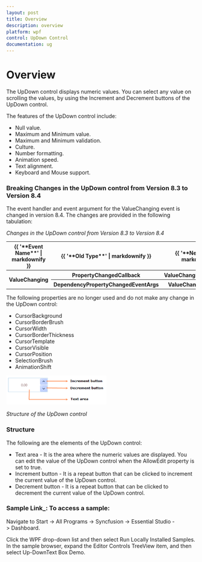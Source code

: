 ```yaml
---
layout: post
title: Overview
description: overview
platform: wpf
control: UpDown Control
documentation: ug
---
```


# Overview

The UpDown control displays numeric values. You can select any value on scrolling the values, by using the Increment and Decrement buttons of the UpDown control.

The features of the UpDown control include:

* Null value.
* Maximum and Minimum value.
* Maximum and Minimum validation.
* Culture.
* Number formatting.
* Animation speed.
* Text alignment.
* Keyboard and Mouse support.



### Breaking Changes in the UpDown control from Version 8.3 to Version 8.4

The event handler and event argument for the ValueChanging event is changed in version 8.4. The changes are provided in the following tabulation:

_Changes in the UpDown control from Version 8.3 to Version 8.4_

<table>
<tr>
<th>
{{ '**Event Name**' | markdownify }}</th><th>
{{ '**Old Type**' | markdownify }}</th><th>
{{ '**New Type**' | markdownify }}</th></tr>
<tr>
<th rowspan = "2">
ValueChanging</th><th>
PropertyChangedCallback</th><th>
ValueChangingEventHandler</th></tr>
<tr>
<th>
DependencyPropertyChangedEventArgs</th><th>
ValueChangingEventArgs</th></tr>
</table>


The following properties are no longer used and do not make any change in the UpDown control:

* CursorBackground
* CursorBorderBrush
* CursorWidth
* CursorBorderThickness
* CursorTemplate
* CursorVisible
* CursorPosition
* SelectionBrush
* AnimationShift



![](Overview_images/Overview_img1.png)



_Structure of the UpDown control_

### Structure

The following are the elements of the UpDown control:

* Text area - It is the area where the numeric values are displayed. You can edit the value of the UpDown control when the AllowEdit property is set to true.
* Increment button - It is a repeat button that can be clicked to increment the current value of the UpDown control.
* Decrement button - It is a repeat button that can be clicked to decrement the current value of the UpDown control.



### Sample Link_: To access a sample:

Navigate to Start -> All Programs -> Syncfusion -> Essential Studio -> Dashboard.

Click the WPF drop-down list and then select Run Locally Installed Samples. In the sample browser, expand the Editor Controls TreeView item, and then select Up-DownText Box Demo.

